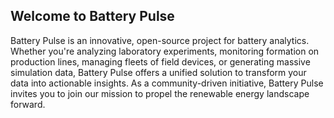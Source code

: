 ## Welcome to Battery Pulse

Battery Pulse is an innovative, open-source project for battery analytics. Whether you're analyzing laboratory experiments, monitoring formation on production lines, managing fleets of field devices, or generating massive simulation data, Battery Pulse offers a unified solution to transform your data into actionable insights. As a community-driven initiative, Battery Pulse invites you to join our mission to propel the renewable energy landscape forward.

